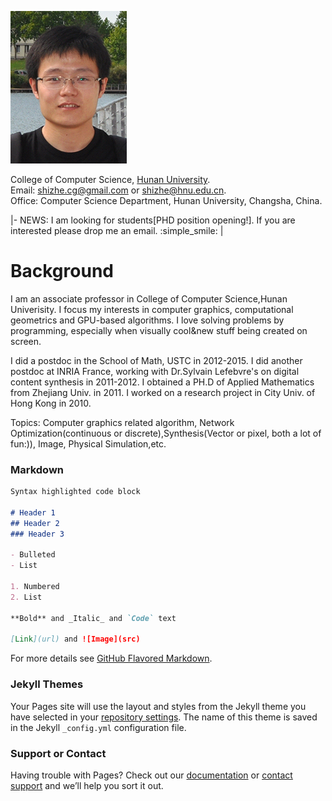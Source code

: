 ![IMAGE](shizhezhou_28.png)

College of Computer Science, [Hunan University](http://csee.hnu.edu.cn/Front/RYJBXX_Detail?RYJBXX_BH=2015090609212064ecb970-799b-4bcd-9362-694d8dfb1c47).                                  
Email: [shizhe.cg@gmail.com](mailto:shizhe.cg@gmail.com) or [shizhe@hnu.edu.cn](mailto:shizhe@hnu.edu.cn).      
Office: Computer Science Department, Hunan University, Changsha, China.

|-
NEWS: I am looking for students[PHD position opening!]. If you are interested please drop me an email. :simple_smile: | 


# Background

I am an associate professor in College of Computer Science,Hunan Univerisity. I focus my interests in computer graphics, computational geometrics and GPU-based algorithms. I love solving problems by programming, especially when visually cool&new stuff being created on screen.

I did a postdoc in the School of Math, USTC in 2012-2015. I did another postdoc at INRIA France, working with Dr.Sylvain Lefebvre's on digital content synthesis in 2011-2012. I obtained a PH.D of Applied Mathematics from Zhejiang Univ. in 2011. I worked on a research project in City Univ. of Hong Kong in 2010.

Topics: Computer graphics related algorithm, Network Optimization(continuous or discrete),Synthesis(Vector or pixel, both a lot of fun:)), Image, Physical Simulation,etc.

### Markdown

```markdown
Syntax highlighted code block

# Header 1
## Header 2
### Header 3

- Bulleted
- List

1. Numbered
2. List

**Bold** and _Italic_ and `Code` text

[Link](url) and ![Image](src)
```

For more details see [GitHub Flavored Markdown](https://guides.github.com/features/mastering-markdown/).

### Jekyll Themes

Your Pages site will use the layout and styles from the Jekyll theme you have selected in your [repository settings](https://github.com/shizhezhou/ShizheZhou.github.io/settings). The name of this theme is saved in the Jekyll `_config.yml` configuration file.

### Support or Contact

Having trouble with Pages? Check out our [documentation](https://help.github.com/categories/github-pages-basics/) or [contact support](https://github.com/contact) and we’ll help you sort it out.
